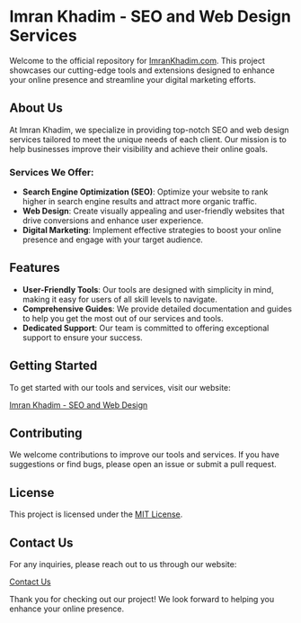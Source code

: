 # Imran Khadim - SEO and Web Design Services

Welcome to the official repository for [ImranKhadim.com](https://imrankhadim.com). This project showcases our cutting-edge tools and extensions designed to enhance your online presence and streamline your digital marketing efforts.

## About Us

At Imran Khadim, we specialize in providing top-notch SEO and web design services tailored to meet the unique needs of each client. Our mission is to help businesses improve their visibility and achieve their online goals.

### Services We Offer:

- **Search Engine Optimization (SEO)**: Optimize your website to rank higher in search engine results and attract more organic traffic.
- **Web Design**: Create visually appealing and user-friendly websites that drive conversions and enhance user experience.
- **Digital Marketing**: Implement effective strategies to boost your online presence and engage with your target audience.

## Features

- **User-Friendly Tools**: Our tools are designed with simplicity in mind, making it easy for users of all skill levels to navigate.
- **Comprehensive Guides**: We provide detailed documentation and guides to help you get the most out of our services and tools.
- **Dedicated Support**: Our team is committed to offering exceptional support to ensure your success.

## Getting Started

To get started with our tools and services, visit our website:

[Imran Khadim - SEO and Web Design](https://imrankhadim.com)

## Contributing

We welcome contributions to improve our tools and services. If you have suggestions or find bugs, please open an issue or submit a pull request.

## License

This project is licensed under the [MIT License](LICENSE).

## Contact Us

For any inquiries, please reach out to us through our website:

[Contact Us](https://imrankhadim.com/contact)

Thank you for checking out our project! We look forward to helping you enhance your online presence.

